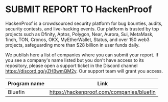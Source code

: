 # SUBMIT REPORT TO HackenProof

HackenProof is a crowdsourced security platform for bug bounties, audits, security contests, and live-hacking events. Our platform is trusted by top projects such as Dfinity, Aptos, Polygon, Near, Aurora, Sui, MetaMask, 1inch, TON, Cronos, OKX, MyEtherWallet, Status, and over 150 web3 projects, safeguarding more than $28 billion in user funds daily.

We publish here a list of companies where you can submit your report.
If you see a company's name listed but you don't have access to its repository, please open a support ticket in the Discord channel https://discord.gg/yZHBwmQM2y. Our support team will grant you access.

| Program name  | Link                                            |
| ------------- | ------------------------------------------------|
|	Bluefin	|	https://hackenproof.com/companies/bluefin	|

